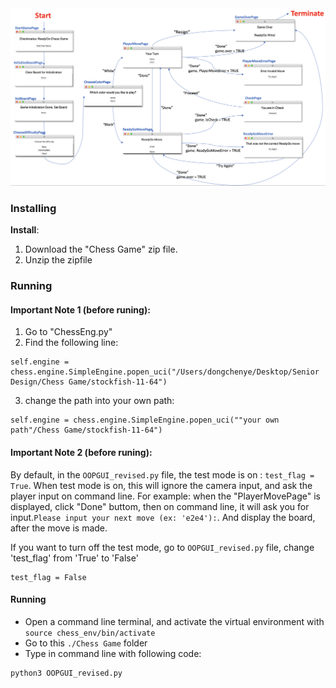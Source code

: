 <img src="./UI workflow.png" width="700" >

### <a name="install"></a>Installing 

**Install**:
1. Download the "Chess Game" zip file.
2. Unzip the zipfile


### <a name="running"></a> Running 

#### Important Note 1 (before runing): 

1. Go to "ChessEng.py"
2. Find the following line:
```
self.engine = chess.engine.SimpleEngine.popen_uci("/Users/dongchenye/Desktop/Senior Design/Chess Game/stockfish-11-64")
```
3. change the path into your own path:
```
self.engine = chess.engine.SimpleEngine.popen_uci(""your own path"/Chess Game/stockfish-11-64")
```
#### Important Note 2 (before runing): 

By default, in the `OOPGUI_revised.py` file, the test mode is on : `test_flag = True`.
When test mode is on, this will ignore the camera input, and ask the player input on command line.
For example: 
when the "PlayerMovePage" is displayed, click "Done" buttom, then on command line, it will ask you for input.`Please input your next move (ex: 'e2e4'):`. And display the board, after the move is made.

If you want to turn off the test mode, go to `OOPGUI_revised.py` file, change 'test_flag' from 'True' to 'False' 
```
test_flag = False
```

#### Running
* Open a command line terminal, and activate the virtual environment with `source chess_env/bin/activate`
* Go to this `./Chess Game` folder 
* Type in command line with following code:  
```
python3 OOPGUI_revised.py 
``` 
